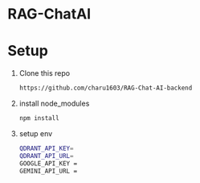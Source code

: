 # RAG-ChatAI

# Setup

1) Clone this repo
   
   ```bash
   https://github.com/charu1603/RAG-Chat-AI-backend
   ```
2) install node_modules
   
   ```bash
   npm install
   ```
3) setup env
   
   ```bash
   QDRANT_API_KEY=
   QDRANT_API_URL=
   GOOGLE_API_KEY = 
   GEMINI_API_URL = 
   ```

